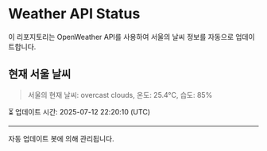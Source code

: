 
# Weather API Status

이 리포지토리는 OpenWeather API를 사용하여 서울의 날씨 정보를 자동으로 업데이트합니다.

## 현재 서울 날씨
> 서울의 현재 날씨: overcast clouds, 온도: 25.4°C, 습도: 85%

⏳ 업데이트 시간: 2025-07-12 22:20:10 (UTC)

---
자동 업데이트 봇에 의해 관리됩니다.
